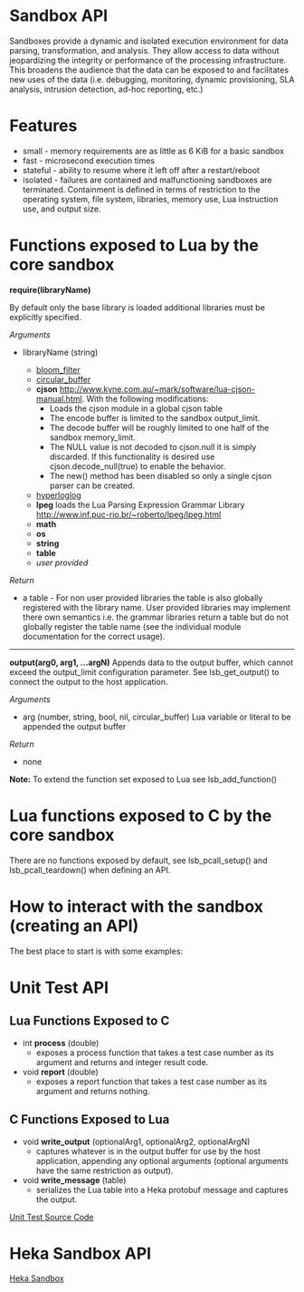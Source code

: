 Sandbox API
===========

Sandboxes provide a dynamic and isolated execution environment
for data parsing, transformation, and analysis.  They allow access to data
without jeopardizing the integrity or performance of the processing
infrastructure. This broadens the audience that the data can be
exposed to and facilitates new uses of the data (i.e. debugging, monitoring,
dynamic provisioning,  SLA analysis, intrusion detection, ad-hoc reporting,
etc.)

Features
========
- small - memory requirements are as little as 6 KiB for a basic sandbox
- fast - microsecond execution times
- stateful - ability to resume where it left off after a restart/reboot
- isolated - failures are contained and malfunctioning sandboxes are terminated.
  Containment is defined in terms of restriction to the operating system,
  file system, libraries, memory use, Lua instruction use, and output size.

Functions exposed to Lua by the core sandbox
============================================
**require(libraryName)**

By default only the base library is loaded additional libraries must be explicitly specified.

*Arguments*

- libraryName (string)

  - [bloom_filter](bloom_filter.md)
  - [circular_buffer](circular_buffer.md)
  - **cjson** http://www.kyne.com.au/~mark/software/lua-cjson-manual.html. With the following modifications:
    - Loads the cjson module in a global cjson table
    - The encode buffer is limited to the sandbox output_limit.
    - The decode buffer will be roughly limited to one half of the sandbox memory_limit.
    - The NULL value is not decoded to cjson.null it is simply discarded.
      If this functionality is desired use cjson.decode_null(true) to enable the behavior.
    - The new() method has been disabled so only a single cjson parser can be created.
  - [hyperloglog](hyperloglog.md)
  - **lpeg** loads the Lua Parsing Expression Grammar Library http://www.inf.puc-rio.br/~roberto/lpeg/lpeg.html
  - **math**
  - **os**
  - **string**
  - **table**
  - _user provided_

*Return*
- a table - For non user provided libraries the table is also globally registered
    with the library name.  User provided libraries may implement there own semantics
    i.e. the grammar libraries return a table but do not globally register the table name
    (see the individual module documentation for the correct usage).

____
**output(arg0, arg1, ...argN)**
    Appends data to the output buffer, which cannot exceed the output_limit
    configuration parameter. See lsb_get_output() to connect the output to the
    host application.

*Arguments*
- arg (number, string, bool, nil, circular_buffer) Lua variable or literal to be appended the output buffer

*Return*
- none

**Note:** To extend the function set exposed to Lua see lsb_add_function()


Lua functions exposed to C by the core sandbox
==============================================
There are no functions exposed by default, see lsb_pcall_setup() and
lsb_pcall_teardown() when defining an API.

How to interact with the sandbox (creating an API)
==================================================
The best place to start is with some examples:

Unit Test API
=============
Lua Functions Exposed to C
--------------------------
- int **process** (double)
    - exposes a process function that takes a test case number as its argument and returns and integer result code.
- void **report** (double)
    - exposes a report function that takes a test case number as its argument and returns nothing.

C Functions Exposed to Lua
--------------------------
- void **write_output** (optionalArg1, optionalArg2, optionalArgN)
    - captures whatever is in the output buffer for use by the host application, appending any optional arguments
    (optional arguments have the same restriction as output).
- void **write_message** (table)
    - serializes the Lua table into a Heka protobuf message and captures the output.

[Unit Test Source Code](https://github.com/mozilla-services/lua_sandbox/blob/master/src/test/test_lua_sandbox.c)

Heka Sandbox API
================
[Heka Sandbox](https://hekad.readthedocs.org/en/latest/sandbox/index.html#lua-sandbox)
